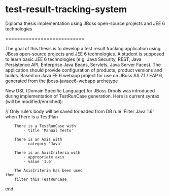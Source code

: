 test-result-tracking-system
===========================

Diploma thesis implementation using JBoss open-source projects and JEE 6 technologies

===========================

The goal of this thesis is to develop a test result tracking application using JBoss open-source projects and JEE 6 technologies. A student is supposed to learn basic JEE 6 technologies (e.g. Java Security, REST, Java Persistence API, Enterprise Java Beans, Servlets, Java Server Faces). The application should provide configuration of products, product versions and builds. Based on Java EE 6 webapp project for use on JBoss AS 7.1 / EAP 6, generated from the jboss-javaee6-webapp archetype

New DSL (Domain Specific Language) for JBoss Drools was introduced during implementation of TestRunCase generation. Here is current syntax (will be modified/enriched):

// Only rule's body will be saved to/leaded from DB
rule 'Filter Java 1.6'
	when
		There is a TestPlan
		
		There is a TestRunCase with
			- title 'Manual Tests'
		
		There is an Axis with
			- category 'Java'
		
		There is an AxisCriteria with
			- appropriate axis
			- value '1.6'
			
		The AxisCriteria has been used
	then
		filter this TestRunCase
end
